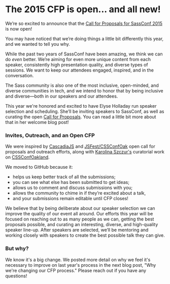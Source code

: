 # The 2015 CFP is open... and all new!

We’re so excited to announce that the [Call for Proposals for SassConf 2015](https://github.com/SassConf/2015-austin-speaker-cfp) is now open!

You may have noticed that we’re doing things a little bit differently this year, and we wanted to tell you why.

While the past two years of SassConf have been amazing, we think we can do _even_ better. We’re aiming for even more unique content from each speaker, consistently high presentation quality, and diverse types of sessions. We want to keep our attendees engaged, inspired, and in the conversation.

The Sass community is also one of the most inclusive, open-minded, and diverse communities in tech, and we intend to honor that by being inclusive and diverse—both in our speakers and our attendees.

This year we're honored and excited to have Elyse Holladay run speaker selection and scheduling. She’ll be inviting speakers to SassConf, as well as curating the open [Call for Proposals](https://github.com/SassConf/2015-austin-speaker-cfp). You can read a little bit more about that in her welcome blog post!

### Invites, Outreach, and an Open CFP

We were inspired by [CascadiaJS](http://2015.cascadiajs.com/) and [JSFest/CSSConfOak](https://github.com/jsfest/oakland-cfp) open call for proposals and outreach efforts, along with [Karolina Szczur's](https://twitter.com/fox) curatorial work on [CSSConfOakland](cssconfoak.land). 

We moved to GitHub because it:

* helps us keep better track of all the submissions;
* you can see what else has been submitted to get ideas;
* allows us to comment and discuss submissions with you;
* allows the community to chime in if they’re excited about a talk,
* and your submissions remain editable until CFP closes!

We believe that by being deliberate about our speaker selection we can improve the quality of our event all around. Our efforts this year will be focused on reaching out to as many people as we can, getting the best proposals possible, and curating an interesting, diverse, and high-quality speaker line-up. After speakers are selected, we’ll be mentoring and working closely with speakers to create the best possible talk they can give.

### But why?

We know it's a big change. We posted more detail on why we feel it's necessary to improve on last year's process in the next blog post, "Why we're changing our CFP process." Please reach out if you have any questions!
